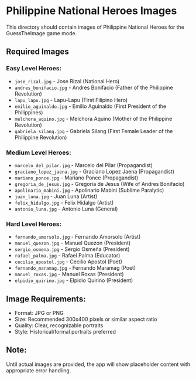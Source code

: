 # Philippine National Heroes Images

This directory should contain images of Philippine National Heroes for the GuessTheImage game mode.

## Required Images

### Easy Level Heroes:
- `jose_rizal.jpg` - Jose Rizal (National Hero)
- `andres_bonifacio.jpg` - Andres Bonifacio (Father of the Philippine Revolution)
- `lapu_lapu.jpg` - Lapu-Lapu (First Filipino Hero)
- `emilio_aguinaldo.jpg` - Emilio Aguinaldo (First President of the Philippines)
- `melchora_aquino.jpg` - Melchora Aquino (Mother of the Philippine Revolution)
- `gabriela_silang.jpg` - Gabriela Silang (First Female Leader of the Philippine Revolution)

### Medium Level Heroes:
- `marcelo_del_pilar.jpg` - Marcelo del Pilar (Propagandist)
- `graciano_lopez_jaena.jpg` - Graciano Lopez Jaena (Propagandist)
- `mariano_ponce.jpg` - Mariano Ponce (Propagandist)
- `gregoria_de_jesus.jpg` - Gregoria de Jesus (Wife of Andres Bonifacio)
- `apolinario_mabini.jpg` - Apolinario Mabini (Sublime Paralytic)
- `juan_luna.jpg` - Juan Luna (Artist)
- `felix_hidalgo.jpg` - Felix Hidalgo (Artist)
- `antonio_luna.jpg` - Antonio Luna (General)

### Hard Level Heroes:
- `fernando_amorsolo.jpg` - Fernando Amorsolo (Artist)
- `manuel_quezon.jpg` - Manuel Quezon (President)
- `sergio_osmena.jpg` - Sergio Osmeña (President)
- `rafael_palma.jpg` - Rafael Palma (Educator)
- `cecilio_apostol.jpg` - Cecilio Apostol (Poet)
- `fernando_maramag.jpg` - Fernando Maramag (Poet)
- `manuel_roxas.jpg` - Manuel Roxas (President)
- `elpidio_quirino.jpg` - Elpidio Quirino (President)

## Image Requirements:
- Format: JPG or PNG
- Size: Recommended 300x400 pixels or similar aspect ratio
- Quality: Clear, recognizable portraits
- Style: Historical/formal portraits preferred

## Note:
Until actual images are provided, the app will show placeholder content with appropriate error handling. 